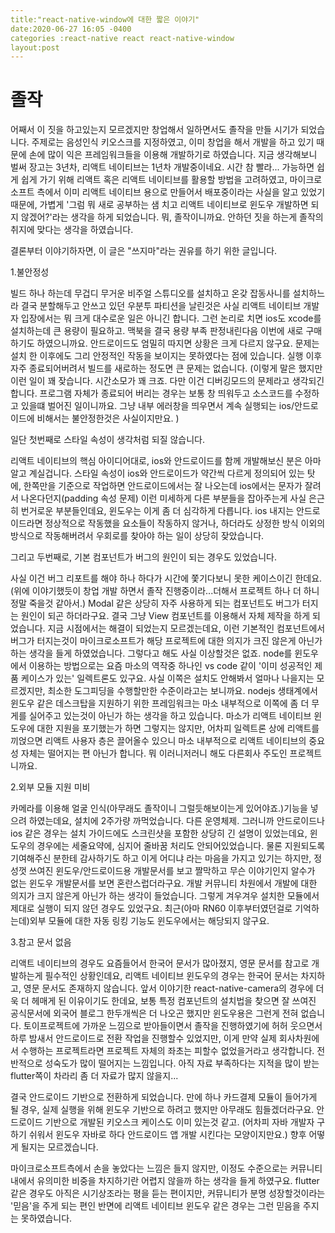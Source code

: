 ```yaml
---
title:"react-native-window에 대한 짧은 이야기"
date:2020-06-27 16:05 -0400
categories :react-native react react-native-window
layout:post
---
```


# 졸작
어째서 이 짓을 하고있는지 모르겠지만 창업해서 일하면서도 졸작을 만들 시기가 되었습니다.
주제로는 음성인식 키오스크를 지정하였고, 이미 창업을 해서 개발을 하고 있기 때문에 손에 많이 익은 프레임워크들을 이용해 개발하기로 하였습니다.
지금 생각해보니 벌써 장고는 3년차, 리액트 네이티브는 1년차 개발중이네요. 시간 참 빨라...
가능하면 쉽게 쉽게 가기 위해 리액트 혹은 리액트 네이티브를 활용할 방법을 고려하였고, 
마이크로소프트 측에서 이미 리액트 네이티브 용으로 만들어서 배포중이라는 사실을 알고 있었기 때문에, 
가볍게 '그럼 뭐 새로 공부하는 샘 치고 리액트 네이티브로 윈도우 개발하면 되지 않겠어?'라는 생각을 하게 되었습니다.
뭐, 졸작이니까요. 
안하던 짓을 하는게 졸작의 취지에 맞다는 생각을 하였습니다.


결론부터 이야기하자면, 이 글은 "쓰지마"라는 권유를 하기 위한 글입니다.



1.불안정성

빌드 하나 하는데 무겁디 무거운 비주얼 스튜디오를 설치하고 온갖 잡동사니를 설치하느라 결국 분할해두고 안쓰고 있던 우분투 파티션을 날린것은 사실 리액트 네이티브 개발자 입장에서는 뭐 크게 대수로운 일은 아니긴 합니다.
그런 논리로 치면 ios도 xcode를 설치하는데 큰 용량이 필요하고. 맥북을 결국 용량 부족 판정내린다음 이번에 새로 구매하기도 하였으니까요.
안드로이드도 엄밀히 따지면 상황은 크게 다르지 않구요.
문제는 설치 한 이후에도 그리 안정적인 작동을 보이지는 못하였다는 점에 있습니다.
실행 이후 자주 종료되어버려서 빌드를 새로하는 정도면 큰 문제는 없습니다.
(이렇게 말은 했지만 이런 일이 꽤 잦습니다. 시간소모가 꽤 크죠. 
다만 이건 디버깅모드의 문제라고 생각되긴 합니다. 프로그램 자체가 종료되어 버리는 경우는 보통 창 띄워두고 소스코드를 수정하고 있을떄 벌어진 일이니까요. 
그냥 내부 에러창을 띄우면서 계속 실행되는 ios/안드로이드에 비해서는 불안정한것은 사실이지만요. )


  일단 첫번째로 스타일 속성이 생각처럼 되질 않습니다.
  
리액트 네이티브의 핵심 아이디어대로, ios와 안드로이드를 함께 개발해보신 분은 아마 알고 계실겁니다.
스타일 속성이 ios와 안드로이드가 약간씩 다르게 정의되어 있는 탓에, 한쪽만을 기준으로 작업하면 안드로이드에서는 잘 나오는데 ios에서는 문자가 잘려서 나온다던지(padding 속성 문제)
이런 미세하게 다른 부분들을 잡아주는게 사실 은근히 번거로운 부분들인데요,
윈도우는 이게 좀 더 심각하게 다릅니다.
ios 내지는 안드로이드라면 정상적으로 작동했을 요소들이 작동하지 않거나, 하더라도 상정한 방식 이외의 방식으로 작동해버려서 우회로를 찾아야 하는 일이 상당히 잦았습니다.


  그리고 두번째로, 기본 컴포넌트가 버그의 원인이 되는 경우도 있었습니다.
  
사실 이건 버그 리포트를 해야 하나 하다가 시간에 쫓기다보니 못한 케이스이긴 한데요.
(위에 이야기했듯이 창업 개발 하면서 졸작 진행중이라...더해서 프로젝트 하나 더 하니 정말 죽을것 같아서.)
Modal 같은 상당히 자주 사용하게 되는 컴포넌트도 버그가 터지는 원인이 되곤 하더라구요.
결국 그냥 View 컴포넌트를 이용해서 자체 제작을 하게 되었습니다.
지금 시점에서는 해결이 되었는지 모르겠는데요, 이런 기본적인 컴포넌트에서 버그가 터지는것이 마이크로소프트가 해당 프로젝트에 대한 의지가 크진 않은게 아닌가 하는 생각을 들게 하였었습니다.
그렇다고 해도 사실 이상할것은 없죠. node를 윈도우에서 이용하는 방법으로는 요즘 마소의 역작중 하나인 vs code 같이 '이미 성공적인 제품 케이스가 있는' 일렉트론도 있구요.
사실 이쪽은 설치도 안해봐서 얼마나 나을지는 모르겠지만, 최소한 도그피딩을 수행할만한 수준이라고는 보니까요.
nodejs 생태계에서 윈도우 같은 데스크탑을 지원하기 위한 프레임워크는 마소 내부적으로 이쪽에 좀 더 무게를 실어주고 있는것이 아닌가 하는 생각을 하고 있습니다.
마소가 리액트 네이티브 윈도우에 대한 지원을 포기했는가 하면 그렇지는 않지만, 
어차피 일렉트론 상에 리액트를 끼얹으면 리액트 사용자 층은 끌어올수 있으니 마소 내부적으로 리액트 네이티브의 중요성 자체는 떨어지는 편 아닌가 합니다.
뭐 이러니저러니 해도 다른회사 주도인 프로젝트니까요.


2.외부 모듈 지원 미비

카메라를 이용해 얼굴 인식(아무래도 졸작이니 그럴듯해보이는게 있어야죠.)기능을 넣으려 하였는데요,
설치에 2주가량 까먹었습니다.
다른 운영체제. 그러니까 안드로이드나 ios 같은 경우는 설치 가이드에도 스크린샷을 포함한 상당히 긴 설명이 있었는데요,
윈도우의 경우에는 세줄요약에, 심지어 줄바꿈 처리도 안되어있었습니다.
물론 지원되도록 기여해주신 분한테 감사하기도 하고 이게 어디냐 라는 마음을 가지고 있기는 하지만, 
정성껏 쓰여진 윈도우/안드로이드용 개발문서를 보고 짤막하고 무슨 이야기인지 알수가 없는 윈도우 개발문서를 보면 혼란스럽더라구요. 
개발 커뮤니티 차원에서 개발에 대한 의지가 크지 않은게 아닌가 하는 생각이 들었습니다.
그렇게 겨우겨우 설치한 모듈에서 제대로 실행이 되지 않던 경우도 있었구요. 
최근(아마 RN60 이후부터였던걸로 기억하는데)외부 모듈에 대한 자동 링킹 기능도 윈도우에서는 해당되지 않구요.



3.참고 문서 없음

리액트 네이티브의 경우도 요즘들어서 한국어 문서가 많아졌지, 영문 문서를 참고로 개발하는게 필수적인 상황인데요,
리액트 네이티브 윈도우의 경우는 한국어 문서는 차지하고, 영문 문서도 존재하지 않습니다.
앞서 이야기한 react-native-camera의 경우에 더욱 더 헤매게 된 이유이기도 한데요, 
보통 특정 컴포넌트의 설치법을 찾으면 잘 쓰여진 공식문서에 외국어 블로그 한두개씩은 더 나오곤 했지만 윈도우용은 그런게 전혀 없습니다.
토이프로젝트에 가까운 느낌으로 받아들이면서 졸작을 진행하였기에 허허 웃으면서 하루 밤새서 안드로이드로 전환 작업을 진행할수 있었지만, 
이게 만약 실제 회사차원에서 수행하는 프로젝트라면 프로젝트 자체의 좌초는 피할수 없었을거라고 생각합니다.
전반적으로 성숙도가 많이 떨어지는 느낌입니다.
아직 자료 부족하다는 지적을 많이 받는 flutter쪽이 차라리 좀 더 자료가 많지 않을지...


결국 안드로이드 기반으로 전환하게 되었습니다.
만에 하나 카드결제 모듈이 들어가게 될 경우, 실제 실행을 위해 윈도우 기반으로 하려고 했지만 아무래도 힘들겠더라구요.
안드로이드 기반으로 개발된 키오스크 케이스도 이미 있는것 같고.
(어차피 자바 개발자 구하기 쉬워서 윈도우 자바로 하다 안드로이드 앱 개발 시킨다는 모양이지만요.)
향후 어떻게 될지는 모르겠습니다.

마이크로소프트측에서 손을 놓았다는 느낌은 들지 않지만, 
이정도 수준으로는 커뮤니티 내에서 유의미한 비중을 차지하기란 어렵지 않을까 하는 생각을 들게 하였구요.
flutter 같은 경우도 아직은 시기상조라는 평을 듣는 편이지만, 
커뮤니티가 분명 성장할것이라는 '믿음'을 주게 되는 편인 반면에 리액트 네이티브 윈도우 같은 경우는 그런 믿음을 주지는 못하였습니다.
